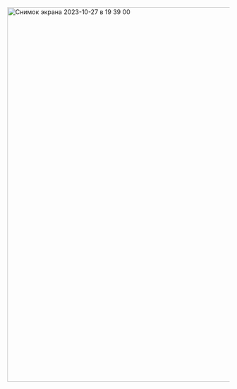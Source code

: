 <img width="849" alt="Снимок экрана 2023-10-27 в 19 39 00" src="https://github.com/MaksimDubinin/CridGit/assets/148623996/d0709ac8-a653-4891-b4a4-7818a58aa9d5">
